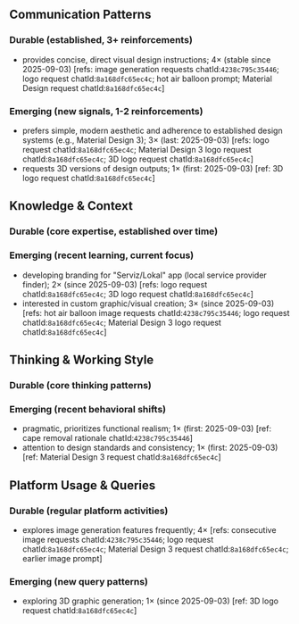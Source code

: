 ## Communication Patterns
### Durable (established, 3+ reinforcements)
- provides concise, direct visual design instructions; 4× (stable since 2025-09-03) [refs: image generation requests chatId:`4238c795c35446`; logo request chatId:`8a168dfc65ec4c`; hot air balloon prompt; Material Design request chatId:`8a168dfc65ec4c`]

### Emerging (new signals, 1-2 reinforcements)
- prefers simple, modern aesthetic and adherence to established design systems (e.g., Material Design 3); 3× (last: 2025-09-03) [refs: logo request chatId:`8a168dfc65ec4c`; Material Design 3 logo request chatId:`8a168dfc65ec4c`; 3D logo request chatId:`8a168dfc65ec4c`]
- requests 3D versions of design outputs; 1× (first: 2025-09-03) [ref: 3D logo request chatId:`8a168dfc65ec4c`]

## Knowledge & Context
### Durable (core expertise, established over time)

### Emerging (recent learning, current focus)
- developing branding for "Serviz/Lokal" app (local service provider finder); 2× (since 2025-09-03) [refs: logo request chatId:`8a168dfc65ec4c`; 3D logo request chatId:`8a168dfc65ec4c`]
- interested in custom graphic/visual creation; 3× (since 2025-09-03) [refs: hot air balloon image requests chatId:`4238c795c35446`; logo request chatId:`8a168dfc65ec4c`; Material Design 3 logo request chatId:`8a168dfc65ec4c`]

## Thinking & Working Style
### Durable (core thinking patterns)

### Emerging (recent behavioral shifts)
- pragmatic, prioritizes functional realism; 1× (first: 2025-09-03) [ref: cape removal rationale chatId:`4238c795c35446`]
- attention to design standards and consistency; 1× (first: 2025-09-03) [ref: Material Design 3 request chatId:`8a168dfc65ec4c`]

## Platform Usage & Queries
### Durable (regular platform activities)
- explores image generation features frequently; 4× [refs: consecutive image requests chatId:`4238c795c35446`; logo request chatId:`8a168dfc65ec4c`; Material Design 3 request chatId:`8a168dfc65ec4c`; earlier image prompt]

### Emerging (new query patterns)
- exploring 3D graphic generation; 1× (since 2025-09-03) [ref: 3D logo request chatId:`8a168dfc65ec4c`]